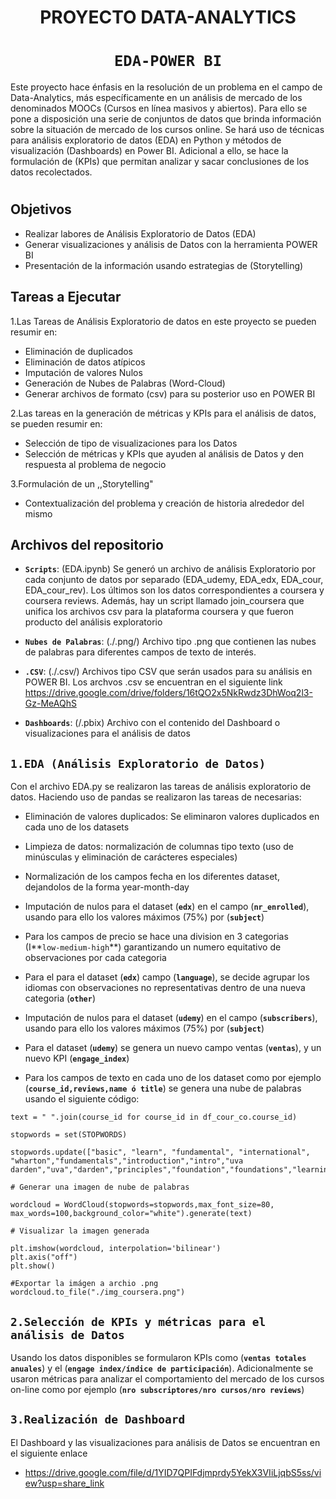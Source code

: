 # <h1 align=center>**PROYECTO DATA-ANALYTICS**

# <h1 align=center>**`EDA-POWER BI`**</h1>  

Este proyecto hace énfasis en la resolución de un problema en el campo de Data-Analytics, más específicamente en un análisis de mercado de los denominados MOOCs (Cursos en línea masivos y abiertos). Para ello se pone a disposición una serie de conjuntos de datos que brinda información sobre la situación de mercado de los cursos online. Se hará uso de técnicas para análisis exploratorio de datos (EDA) en Python y métodos de visualización (Dashboards) en Power BI. Adicional a ello, se hace la formulación de (KPIs) que permitan analizar y sacar conclusiones de los datos recolectados.

# <h2> **Objetivos**</h1>
- Realizar labores de Análisis Exploratorio de Datos (EDA)
- Generar visualizaciones y análisis de Datos con la herramienta POWER BI
- Presentación de la información usando estrategias de (Storytelling)

## **Tareas a Ejecutar**

1.Las Tareas de Análisis Exploratorio de datos en este proyecto se pueden resumir en:
- Eliminación de duplicados
- Eliminación de datos atípicos
- Imputación de valores Nulos
- Generación de Nubes de Palabras (Word-Cloud)
- Generar archivos de formato (csv) para su posterior uso en POWER BI
  
2.Las tareas en la generación de métricas y KPIs para el análisis de datos, se pueden resumir en:
- Selección de tipo de visualizaciones para los Datos
- Selección de métricas y KPIs que ayuden al análisis de Datos y den respuesta al problema de negocio
  
3.Formulación de un ,,Storytelling"
- Contextualización del problema y creación de historia alrededor del mismo


## **Archivos del repositorio**
- **`Scripts`**: (EDA.ipynb) Se generó un archivo de análisis Exploratorio por cada conjunto de datos por separado (EDA_udemy, EDA_edx, EDA_cour, EDA_cour_rev). Los últimos son los datos correspondientes a coursera y coursera reviews. Además, hay un script llamado join_coursera que unifica los archivos csv para la plataforma coursera y que fueron producto del análisis exploratorio 

- **`Nubes de Palabras`**: (./.png/) Archivo tipo .png que contienen las nubes de palabras para diferentes campos de texto de interés.

- **`.CSV`**: (./.csv/) Archivos tipo CSV que serán usados para su análisis en POWER BI. Los archvos .csv se encuentran en el siguiente link
https://drive.google.com/drive/folders/16tQO2x5NkRwdz3DhWoq2l3-Gz-MeAQhS

- **`Dashboards`**: (/.pbix) Archivo con el contenido del Dashboard o visualizaciones para el análisis de datos

## `1.EDA (Análisis Exploratorio de Datos)`
Con el archivo EDA.py se realizaron las tareas de análisis exploratorio de datos. Haciendo uso de pandas se realizaron las tareas de necesarias: 

+ Eliminación de valores duplicados: Se eliminaron valores duplicados en cada uno de los datasets

+ Limpieza de datos: normalización de columnas tipo texto (uso de minúsculas y eliminación de carácteres especiales)

+ Normalización de los campos fecha en los diferentes dataset, dejandolos de la forma year-month-day

+ Imputación de nulos para el dataset (**`edx`**) en el campo (**`nr_enrolled`**), usando para ello los valores máximos (75%) por (**`subject`**)

+ Para los campos de precio se hace una division en 3 categorias (I**`low-medium-high`**) garantizando un numero equitativo de observaciones por cada categoria

+ Para el para el dataset (**`edx`**) campo (**`language`**), se decide agrupar los idiomas con observaciones no representativas dentro de una nueva categoria (**`other`**)

+ Imputación de nulos para el dataset (**`udemy`**) en el campo (**`subscribers`**), usando para ello los valores máximos (75%) por (**`subject`**)

+ Para el dataset (**`udemy`**) se genera un nuevo campo ventas (**`ventas`**), y un nuevo KPI (**`engage_index`**)

+ Para los campos de texto en cada uno de los dataset como por ejemplo (**`course_id,reviews,name ó title`**) se genera una nube de palabras usando el siguiente código:

```
text = " ".join(course_id for course_id in df_cour_co.course_id)

stopwords = set(STOPWORDS)

stopwords.update(["basic", "learn", "fundamental", "international", "wharton","fundamentals","introduction","intro","uva darden","uva","darden","principles","foundation","foundations","learning","big","everyday","tools"])

# Generar una imagen de nube de palabras

wordcloud = WordCloud(stopwords=stopwords,max_font_size=80, max_words=100,background_color="white").generate(text)

# Visualizar la imagen generada

plt.imshow(wordcloud, interpolation='bilinear')
plt.axis("off")
plt.show()

#Exportar la imágen a archio .png
wordcloud.to_file("./img_coursera.png")
```

## `2.Selección de KPIs y métricas para el análisis de Datos`

Usando los datos disponibles se formularon KPIs como (**`ventas totales anuales`**) y el (**`engage index/índice de participación`**). Adicionalmente se usaron métricas para analizar el comportamiento del mercado de los cursos on-line como por ejemplo (**`nro subscriptores/nro cursos/nro reviews`**)

## `3.Realización de Dashboard`
El Dashboard y las visualizaciones para análisis de Datos se encuentran en el siguiente enlace

-  https://drive.google.com/file/d/1YID7QPIFdjmprdy5YekX3VIiLjqbS5ss/view?usp=share_link

